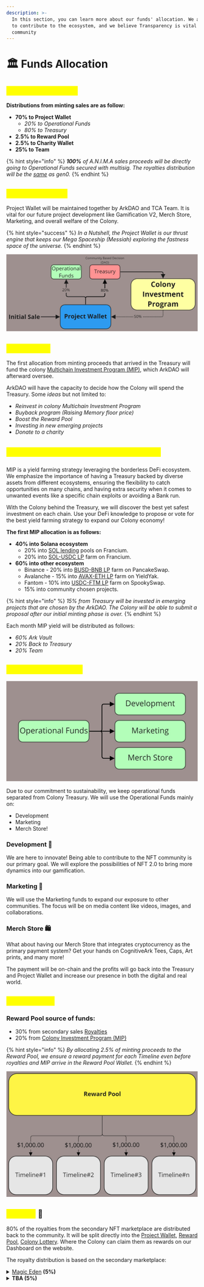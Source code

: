 ```yaml
---
description: >-
  In this section, you can learn more about our funds' allocation. We are here
  to contribute to the ecosystem, and we believe Transparency is vital for the
  community
---
```


# 🏛 Funds Allocation

## <mark style="color:yellow;">Gen0 Initial Sale ✨</mark>

**Distributions from minting sales are as follow:**

* **70% to Project Wallet**
  * _20% to Operational Funds_
  * _80% to Treasury_
* **2.5% to Reward Pool**
* **2.5% to Charity Wallet**
* **25% to Team**

{% hint style="info" %}
_**100%** of A.N.I.M.A sales proceeds will be directly going to Operational Funds secured with multisig. The royalties distribution will be the_ [_same_](funds-allocation.md#royalty) _as gen0._
{% endhint %}

## <mark style="color:yellow;">Project Wallet 🚀</mark>

Project Wallet will be maintained together by ArkDAO and TCA Team. It is vital for our future project development like Gamification V2, Merch Store, Marketing, and overall welfare of the Colony.&#x20;

{% hint style="success" %}
_In a Nutshell, the Project Wallet is our thrust engine that keeps our Mega Spaceship (Messiah) exploring the fastness space of the universe._
{% endhint %}

![70% of the minting proceeds will fund Project Wallet](<../.gitbook/assets/Finance - Project Wallet (1).jpg>)

## <mark style="color:yellow;">Treasury 💵</mark>

The first allocation from minting proceeds that arrived in the Treasury will fund the colony [Multichain Investment Program (MIP)](funds-allocation.md#multichain-investment-program-mip), which ArkDAO will afterward oversee.

ArkDAO will have the capacity to decide how the Colony will spend the Treasury. Some _ideas_ but not limited to:

* _Reinvest in colony Multichain Investment Program_
* _Buyback program (Raising Memory floor price)_
* _Boost the Reward Pool_
* _Investing in new emerging projects_
* _Donate to a charity_

## <mark style="color:yellow;">Multichain Investment Program (MIP) 📈</mark>

MIP is a yield farming strategy leveraging the borderless DeFi ecosystem. We emphasize the importance of having a Treasury backed by diverse assets from different ecosystems, ensuring the flexibility to catch opportunities on many chains, and having extra security when it comes to unwanted events like a specific chain exploits or avoiding a Bank run.

With the Colony behind the Treasury, we will discover the best yet safest investment on each chain. Use your DeFi knowledge to propose or vote for the best yield farming strategy to expand our Colony economy!

**The first MIP allocation is as follows:**

* **40% into Solana ecosystem**
  * 20% into [SOL lending](https://francium.io/app/lend) pools on Francium.&#x20;
  * 20% into [SOL-USDC LP](https://francium.io/app/invest/farm) farm on Francium.
* **60% into other ecosystem**
  * Binance - 20% into [BUSD-BNB LP](https://pancakeswap.finance/info/pool/0x58F876857a02D6762E0101bb5C46A8c1ED44Dc16) farm on PancakeSwap.
  * Avalanche - 15% into [AVAX-ETH LP](https://yieldyak.com/farms/detail/0x5219558ee591b030E075892acc41334A1694fd8A) farm on YieldYak.
  * Fantom - 10% into [USDC-FTM LP](https://info.spooky.fi/home) farm on SpookySwap.
  * 15% into community chosen projects.

{% hint style="info" %}
_15% from Treasury will be invested in emerging projects that are chosen by the ArkDAO. The Colony will be able to submit a proposal after our initial minting phase is over._
{% endhint %}

Each month MIP yield will be distributed as follows:

* _60% Ark Vault_
* _20% Back to Treasury_
* _20% Team_

## <mark style="color:yellow;">Operational Funds💼</mark>

![](<../.gitbook/assets/Finance - Operational Funds.jpg>)

Due to our commitment to sustainability, we keep operational funds separated from Colony Treasury. We will use the Operational Funds mainly on:&#x20;

* Development
* Marketing
* Merch Store!

### Development 🧰

We are here to innovate! Being able to contribute to the NFT community is our primary goal. We will explore the possibilities of NFT 2.0 to bring more dynamics into our gamification.

### Marketing 📡

We will use the Marketing funds to expand our exposure to other communities. The focus will be on media content like videos, images, and collaborations.

### Merch Store 🛍️

What about having our Merch Store that integrates cryptocurrency as the primary payment system? Get your hands on CognitiveArk Tees, Caps, Art prints, and many more!&#x20;

The payment will be on-chain and the profits will go back into the Treasury and Project Wallet and increase our presence in both the digital and real world.

## <mark style="color:yellow;">Reward Pool</mark>

### Reward Pool source of funds:

* 30% from secondary sales [Royalties](funds-allocation.md#royalty)
* 20% from [Colony Investment Program (MIP)](funds-allocation.md#colony-investment-program-cip)

{% hint style="info" %}
_By allocating 2.5% of minting proceeds to the Reward Pool, we ensure a reward payment for each Timeline even before royalties and MIP arrive in the Reward Pool Wallet._
{% endhint %}

![The reward is subject to change depending on source funds](<../.gitbook/assets/Finance - Reward Pool.jpg>)

## <mark style="color:yellow;">Royalty</mark> 🧾

80% of the royalties from the secondary NFT marketplace are distributed back to the community. It will be split directly into the [Project Wallet](funds-allocation.md#project-wallet), [Reward Pool](../injecting-new-nft-culture/reward-system.md#3.-staking-reward), [Colony Lottery](funds-allocation.md#colony-investment-program-cip). Where the Colony can claim them as rewards on our Dashboard on the website.

The royalty distribution is based on the secondary marketplace:

<details>

<summary><a href="https://magiceden.io/">Magic Eden</a> <strong>(5%)</strong></summary>

* 2,5% to Project Wallet
* 1,5% to Reward Pool
* 1,0% to Team

</details>

<details>

<summary><strong>TBA (5%)</strong></summary>

* 2,5% to Project Wallet
* 1,5% to Reward Pool
* 1,0% to Team

</details>
